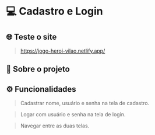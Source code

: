 # 💻 Cadastro e Login

## 🌐 Teste o site
> https://jogo-heroi-vilao.netlify.app/

## 📜 Sobre o projeto 
> 

## ⚙️ Funcionalidades
> Cadastrar nome, usuário e senha na tela de cadastro.

> Logar com usuário e senha na tela de login.

> Navegar entre as duas telas.

>

